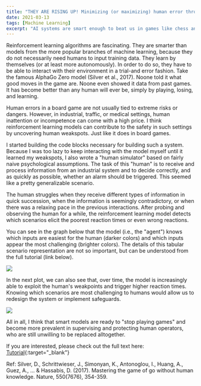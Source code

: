```yaml
---
title: "THEY ARE RISING UP! Minimizing (or maximizing) human error through reinforcement learning algorithms"
date: 2021-03-13
tags: [Machine Learning]
excerpt: "AI systems are smart enough to beat us in games like chess and Go. Why not use it to detect human weaknesses elsewhere?"
---
```


Reinforcement learning algorithms are fascinating. They are smarter than models from the more popular branches of machine learning, because they do not necessarily need humans to input training data. They learn by themselves (or at least more autonomously). In order to do so, they have to be able to interact with their environment in a trial-and error fashion. Take the famous AlphaGo Zero model (Silver et al., 2017). Noone told it what good moves in the game are. Noone even showed it data from past games. It has become better than any human will ever be, simply by playing, losing, and learning. 

Human errors in a board game are not usually tied to extreme risks or dangers. However, in industrial, traffic, or medical settings, human inattention or incompetence can come with a high price. I think reinforcement learning models can contribute to the safety in such settings by uncovering human weakspots. Just like it does in board games. 

I started building the code blocks necessary for building such a system. Because I was too lazy to keep interacting with the model myself until it learned my weakspots, I also wrote a "human simulator" based on fairly naive psychological assumptions.
The task of this "human" is to receive and process information from an industrial system and to decide correctly, and as quickly as possible, whether an alarm should be triggered. This seemed like a pretty generalizable scenario.

The human struggles when they receive different types of information in quick succession, when the information is seemingly contradictory, or when there was a relaxing pace in the previous interactions. After probing and observing the human for a while, the reinforcement learning model detects which scenarios elicit the poorest reaction times or even wrong reactions.

You can see in the graph below that the model (i.e., the "agent") knows which inputs are easiest for the human (darker colors) and which inputs appear the most challenging (brighter colors). The details of this tabular scenario representation are not so important, but can be understood from the full tutorial (link below).

<img src="{{site.baseurl}}/assets/heatmap.png">

In the next plot, we can also see that, over time, the model is increasingly able to exploit the human's weakpoints and trigger higher reaction times. Knowing which scenarios are most challenging to humans would allow us to redesign the system or implement safeguards. 

<img src="{{site.baseurl}}/assets/learning curve.png">

All in all, I think that smart models are ready to "stop playing games" and become more prevalent in supervising and protecting human operators, who are still unwilling to be replaced alltogether.

If you are interested, please check out the full text here: [Tutorial](https://osf.io/bg4e7/){:target="_blank"}


Ref:
Silver, D., Schrittwieser, J., Simonyan, K., Antonoglou, I., Huang, A., Guez, A., ... & Hassabis, D. (2017). Mastering the game of go without human knowledge. Nature, 550(7676), 354-359.